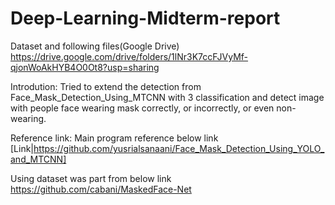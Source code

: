 # Deep-Learning-Midterm-report

Dataset and following files(Google Drive) https://drive.google.com/drive/folders/1lNr3K7ccFJVyMf-qjonWoAkHYB4O0Ot8?usp=sharing

Introdution:
Tried to extend the detection from Face_Mask_Detection_Using_MTCNN with 3 classification and detect image with people face wearing mask correctly, or incorrectly, or even non-wearing.

Reference link:
Main program reference below link
[Link|https://github.com/yusrialsanaani/Face_Mask_Detection_Using_YOLO_and_MTCNN]

Using dataset was part from below link
https://github.com/cabani/MaskedFace-Net
